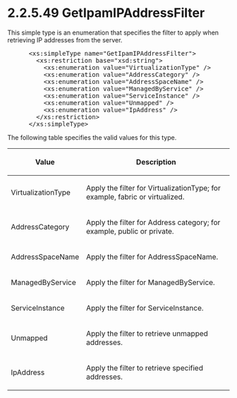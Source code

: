 <html dir="LTR" xmlns:mshelp="http://msdn.microsoft.com/mshelp" xmlns:ddue="http://ddue.schemas.microsoft.com/authoring/2003/5" xmlns:xlink="http://www.w3.org/1999/xlink" xmlns:tool="http://www.microsoft.com/tooltip">
 <body>
 <div id="header">
 <h1 class="heading">2.2.5.49 GetIpamIPAddressFilter</h1>
 </div>
 <div id="mainSection">
 <div id="mainBody">
 <div id="allHistory" class="saveHistory"></div>
 <div id="sectionSection0" class="section" name="collapseableSection">
 

<p>This simple type is an enumeration that specifies the filter
to apply when retrieving IP addresses from the server.</p>

<dl>
<dd>
<div><pre> &lt;xs:simpleType name=&quot;GetIpamIPAddressFilter&quot;&gt;
   &lt;xs:restriction base=&quot;xsd:string&quot;&gt;
     &lt;xs:enumeration value=&quot;VirtualizationType&quot; /&gt;
     &lt;xs:enumeration value=&quot;AddressCategory&quot; /&gt;
     &lt;xs:enumeration value=&quot;AddressSpaceName&quot; /&gt;
     &lt;xs:enumeration value=&quot;ManagedByService&quot; /&gt;
     &lt;xs:enumeration value=&quot;ServiceInstance&quot; /&gt;
     &lt;xs:enumeration value=&quot;Unmapped&quot; /&gt;
     &lt;xs:enumeration value=&quot;IpAddress&quot; /&gt;
   &lt;/xs:restriction&gt;
 &lt;/xs:simpleType&gt;
</pre></div>
</dd></dl>

<p>The following table specifies the valid values for this
type.</p>

<table>
 <thead>
 <tr>
 <th>
 <p>Value</p>
 </th>
 <th>
 <p>Description</p>
 </th>
 </tr>
 </thead>
 <tr>
 <td>
 <p>VirtualizationType</p>
 </td>
 <td>
 <p>Apply the filter for VirtualizationType; for example,
 fabric or virtualized.</p>
 </td>
 </tr>
 <tr>
 <td>
 <p>AddressCategory</p>
 </td>
 <td>
 <p>Apply the filter for Address category; for example,
 public or private.</p>
 </td>
 </tr>
 <tr>
 <td>
 <p>AddressSpaceName</p>
 </td>
 <td>
 <p>Apply the filter for AddressSpaceName.</p>
 </td>
 </tr>
 <tr>
 <td>
 <p>ManagedByService</p>
 </td>
 <td>
 <p>Apply the filter for ManagedByService.</p>
 </td>
 </tr>
 <tr>
 <td>
 <p>ServiceInstance</p>
 </td>
 <td>
 <p>Apply the filter for ServiceInstance.</p>
 </td>
 </tr>
 <tr>
 <td>
 <p>Unmapped</p>
 </td>
 <td>
 <p>Apply the filter to retrieve unmapped addresses.</p>
 </td>
 </tr>
 <tr>
 <td>
 <p>IpAddress</p>
 </td>
 <td>
 <p>Apply the filter to retrieve specified addresses.</p>
 </td>
 </tr>
</table>

<p> </p>


 </div>
 </div>
 </div>
 </body>
</html>
